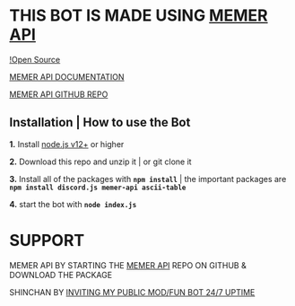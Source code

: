 # THIS BOT IS MADE USING [MEMER API](https://www.npmjs.com/package/memer-api)
[!Open Source](https://badges.frapsoft.com/os/v1/open-source.svg?v=103)

[MEMER API DOCUMENTATION](https://memer-api.js.org/)


[MEMER API GITHUB REPO](https://github.com/shinchanOP/memer-api)

## Installation | How to use the Bot

**1.** Install [node.js v12+](https://nodejs.org/api/cli.html#cli_unhandled_rejections_mode) or higher

**2.** Download this repo and unzip it | or git clone it

**3.** Install all of the packages with **`npm install`** | the important packages are **`npm install discord.js memer-api ascii-table`**

**4.** start the bot with **`node index.js`**

# SUPPORT

MEMER API
BY STARTING THE [MEMER API](https://www.npmjs.com/package/memer-api) REPO ON GITHUB & DOWNLOAD THE PACKAGE

SHINCHAN
BY [INVITING MY PUBLIC MOD/FUN BOT 24/7 UPTIME](https://discord.com/oauth2/authorize?client_id=687257316151656485&permissions=8&scope=bot)
